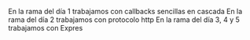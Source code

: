 En la rama del día 1 trabajamos con callbacks sencillas en cascada
En la rama del día 2 trabajamos con protocolo http
En la rama del día 3, 4 y 5 trabajamos con Expres
